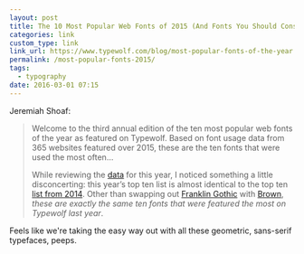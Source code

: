 ```yaml
---
layout: post
title: The 10 Most Popular Web Fonts of 2015 (And Fonts You Should Consider Using Instead) | Typewolf
categories: link
custom_type: link
link_url: https://www.typewolf.com/blog/most-popular-fonts-of-the-year
permalink: /most-popular-fonts-2015/
tags:
  - typography
date: 2016-03-01 07:15
---
```

Jeremiah Shoaf:

>Welcome to the third annual edition of the ten most popular web fonts of the year as featured on Typewolf. Based on font usage data from 365 websites featured over 2015, these are the ten fonts that were used the most often…
>
>While reviewing the [data](https://www.typewolf.com/all-fonts) for this year, I noticed something a little disconcerting: this year’s top ten list is almost identical to the top ten [list from 2014](https://www.typewolf.com/blog/most-popular-web-fonts-of-2014). Other than swapping out [Franklin Gothic](https://www.typewolf.com/site-of-the-day/fonts/franklin-gothic) with [Brown](https://www.typewolf.com/site-of-the-day/fonts/brown), *these are exactly the same ten fonts that were featured the most on Typewolf last year*.

Feels like we're taking the easy way out with all these geometric, sans-serif typefaces, peeps.
